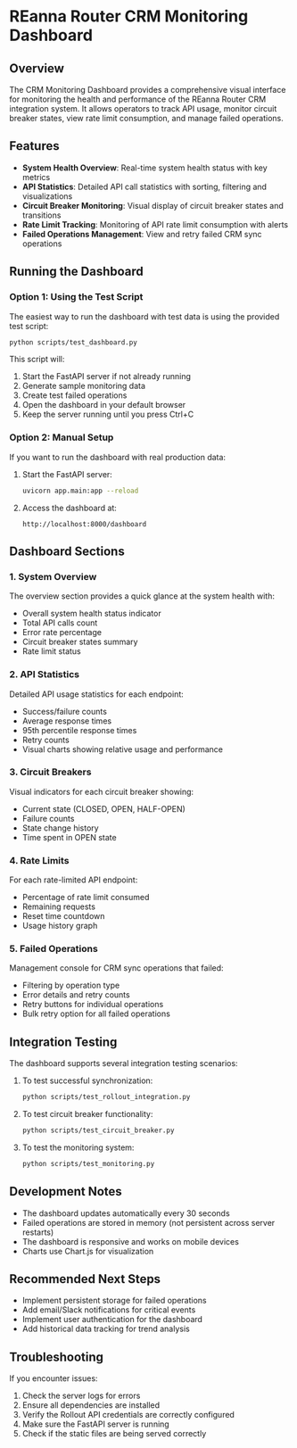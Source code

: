 # REanna Router CRM Monitoring Dashboard

## Overview

The CRM Monitoring Dashboard provides a comprehensive visual interface for monitoring the health and performance of the REanna Router CRM integration system. It allows operators to track API usage, monitor circuit breaker states, view rate limit consumption, and manage failed operations.

## Features

- **System Health Overview**: Real-time system health status with key metrics
- **API Statistics**: Detailed API call statistics with sorting, filtering and visualizations
- **Circuit Breaker Monitoring**: Visual display of circuit breaker states and transitions
- **Rate Limit Tracking**: Monitoring of API rate limit consumption with alerts
- **Failed Operations Management**: View and retry failed CRM sync operations

## Running the Dashboard

### Option 1: Using the Test Script

The easiest way to run the dashboard with test data is using the provided test script:

```bash
python scripts/test_dashboard.py
```

This script will:
1. Start the FastAPI server if not already running
2. Generate sample monitoring data
3. Create test failed operations
4. Open the dashboard in your default browser
5. Keep the server running until you press Ctrl+C

### Option 2: Manual Setup

If you want to run the dashboard with real production data:

1. Start the FastAPI server:
   ```bash
   uvicorn app.main:app --reload
   ```

2. Access the dashboard at:
   ```
   http://localhost:8000/dashboard
   ```

## Dashboard Sections

### 1. System Overview

The overview section provides a quick glance at the system health with:
- Overall system health status indicator
- Total API calls count
- Error rate percentage
- Circuit breaker states summary
- Rate limit status

### 2. API Statistics

Detailed API usage statistics for each endpoint:
- Success/failure counts
- Average response times
- 95th percentile response times
- Retry counts
- Visual charts showing relative usage and performance

### 3. Circuit Breakers

Visual indicators for each circuit breaker showing:
- Current state (CLOSED, OPEN, HALF-OPEN)
- Failure counts
- State change history
- Time spent in OPEN state

### 4. Rate Limits

For each rate-limited API endpoint:
- Percentage of rate limit consumed
- Remaining requests
- Reset time countdown
- Usage history graph

### 5. Failed Operations

Management console for CRM sync operations that failed:
- Filtering by operation type
- Error details and retry counts
- Retry buttons for individual operations
- Bulk retry option for all failed operations

## Integration Testing

The dashboard supports several integration testing scenarios:

1. To test successful synchronization:
   ```bash
   python scripts/test_rollout_integration.py
   ```

2. To test circuit breaker functionality:
   ```bash
   python scripts/test_circuit_breaker.py
   ```

3. To test the monitoring system:
   ```bash
   python scripts/test_monitoring.py
   ```

## Development Notes

- The dashboard updates automatically every 30 seconds
- Failed operations are stored in memory (not persistent across server restarts)
- The dashboard is responsive and works on mobile devices
- Charts use Chart.js for visualization

## Recommended Next Steps

- Implement persistent storage for failed operations
- Add email/Slack notifications for critical events
- Implement user authentication for the dashboard
- Add historical data tracking for trend analysis

## Troubleshooting

If you encounter issues:

1. Check the server logs for errors
2. Ensure all dependencies are installed
3. Verify the Rollout API credentials are correctly configured
4. Make sure the FastAPI server is running
5. Check if the static files are being served correctly